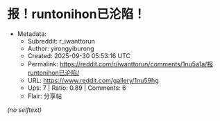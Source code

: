 # 报！runtonihon已沦陷！

- Metadata:
  - Subreddit: r_iwanttorun
  - Author: yirongyiburong
  - Created: 2025-09-30 05:53:16 UTC
  - Permalink: https://reddit.com/r/iwanttorun/comments/1nu5a1a/报runtonihon已沦陷/
  - URL: https://www.reddit.com/gallery/1nu59hg
  - Ups: 7 | Ratio: 0.89 | Comments: 6
  - Flair: 分享帖

_(no selftext)_
